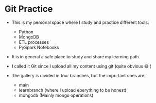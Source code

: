 # Git Practice 

- This is my personal space where I study and practice different tools:
	- Python
	- MongoDB
	- ETL processes
	- PySpark Notebooks
- It is in general a safe place to study and share my learning path.
- I called it Git since I upload all my content using git (quite obvious :smile: )

- The gallery is divided in four branches, but the important ones are:
	- main
	- learnbranch (where I upload eberything to be honest)
	- mongodb (Mainly mongo operations)
